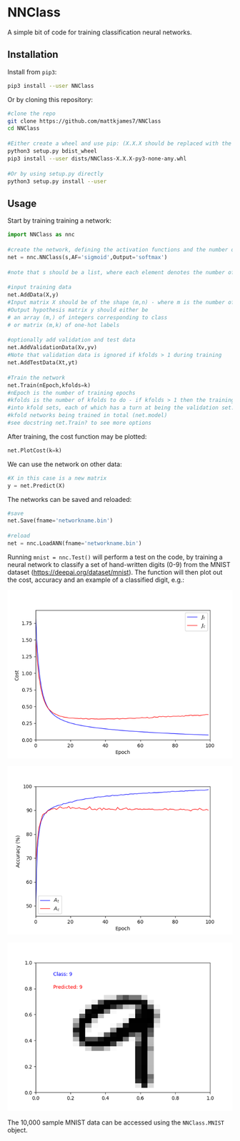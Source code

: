 # NNClass
A simple bit of code for training classification neural networks.

## Installation

Install from `pip3`:

```bash
pip3 install --user NNClass
```

Or by cloning this repository:

```bash
#clone the repo
git clone https://github.com/mattkjames7/NNClass
cd NNClass

#Either create a wheel and use pip: (X.X.X should be replaced with the current version)
python3 setup.py bdist_wheel
pip3 install --user dists/NNClass-X.X.X-py3-none-any.whl

#Or by using setup.py directly
python3 setup.py install --user
```



## Usage

Start by training training a network:

```python
import NNClass as nnc

#create the network, defining the activation functions and the number of nodes in each layer
net = nnc.NNClass(s,AF='sigmoid',Output='softmax')

#note that s should be a list, where each element denotes the number of nodes in each layer

#input training data
net.AddData(X,y)
#Input matrix X should be of the shape (m,n) - where m is the number of samples and n is the number of input features
#Output hypothesis matrix y should either be
# an array (m,) of integers corresponding to class
# or matrix (m,k) of one-hot labels

#optionally add validation and test data
net.AddValidationData(Xv,yv)
#Note that validation data is ignored if kfolds > 1 during training
net.AddTestData(Xt,yt)

#Train the network 
net.Train(nEpoch,kfolds=k)
#nEpoch is the number of training epochs
#kfolds is the number of kfolds to do - if kfolds > 1 then the training data are split 
#into kfold sets, each of which has a turn at being the validation set. This results in
#kfold networks being trained in total (net.model)
#see docstring net.Train? to see more options

```

After training, the cost function may be plotted:

```python
net.PlotCost(k=k)
```

We can use the network on other data:

```python
#X in this case is a new matrix
y = net.Predict(X)
```

The networks can be saved and reloaded:

```python
#save
net.Save(fname='networkname.bin')

#reload
net = nnc.LoadANN(fname='networkname.bin')
```

Running ```mnist = nnc.Test()``` will perform a test on the code, by training a neural network to classify a set of hand-written digits (0-9) from the MNIST dataset (https://deepai.org/dataset/mnist). The function will then plot out the cost, accuracy and an example of a classified digit, e.g.:

![](cost.png)

![](accuracy.png)

![](digit.png)

The 10,000 sample MNIST data can be accessed using the `NNClass.MNIST` object.